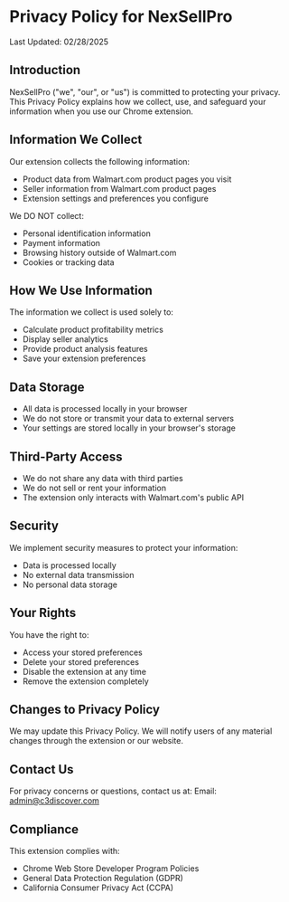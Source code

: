 # Privacy Policy for NexSellPro

Last Updated: 02/28/2025

## Introduction
NexSellPro ("we", "our", or "us") is committed to protecting your privacy. This Privacy Policy explains how we collect, use, and safeguard your information when you use our Chrome extension.

## Information We Collect
Our extension collects the following information:
- Product data from Walmart.com product pages you visit
- Seller information from Walmart.com product pages
- Extension settings and preferences you configure

We DO NOT collect:
- Personal identification information
- Payment information
- Browsing history outside of Walmart.com
- Cookies or tracking data

## How We Use Information
The information we collect is used solely to:
- Calculate product profitability metrics
- Display seller analytics
- Provide product analysis features
- Save your extension preferences

## Data Storage
- All data is processed locally in your browser
- We do not store or transmit your data to external servers
- Your settings are stored locally in your browser's storage

## Third-Party Access
- We do not share any data with third parties
- We do not sell or rent your information
- The extension only interacts with Walmart.com's public API

## Security
We implement security measures to protect your information:
- Data is processed locally
- No external data transmission
- No personal data storage

## Your Rights
You have the right to:
- Access your stored preferences
- Delete your stored preferences
- Disable the extension at any time
- Remove the extension completely

## Changes to Privacy Policy
We may update this Privacy Policy. We will notify users of any material changes through the extension or our website.

## Contact Us
For privacy concerns or questions, contact us at:
Email: admin@c3discover.com

## Compliance
This extension complies with:
- Chrome Web Store Developer Program Policies
- General Data Protection Regulation (GDPR)
- California Consumer Privacy Act (CCPA) 